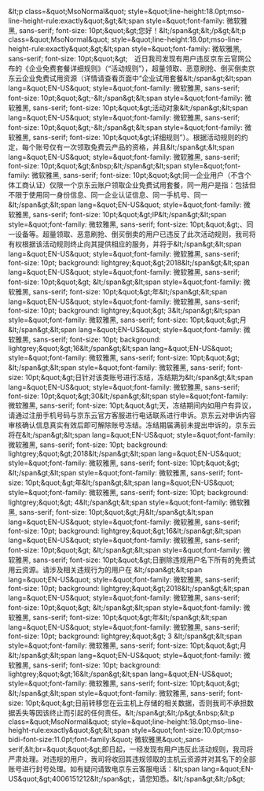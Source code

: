 &amp;lt;p class=&amp;quot;MsoNormal&amp;quot; style=&amp;quot;line-height:18.0pt;mso-line-height-rule:exactly&amp;quot;&amp;gt;&amp;lt;span style=&amp;quot;font-family: 微软雅黑, sans-serif; font-size: 10pt;&amp;quot;&amp;gt;您好！&amp;lt;/span&amp;gt;&amp;lt;/p&amp;gt;&amp;lt;p class=&amp;quot;MsoNormal&amp;quot; style=&amp;quot;line-height:18.0pt;mso-line-height-rule:exactly&amp;quot;&amp;gt;&amp;lt;span style=&amp;quot;font-family: 微软雅黑, sans-serif; font-size: 10pt;&amp;quot;&amp;gt;　近日我司发现有用户违反京东云官网公布的《企业免费套餐详细规则》（“活动规则”），超量领取、恶意刷抢、倒买倒卖京东云企业免费试用资源（详情请查看页面中“企业试用套餐&amp;lt;/span&amp;gt;&amp;lt;span lang=&amp;quot;EN-US&amp;quot; style=&amp;quot;font-family: 微软雅黑, sans-serif; font-size: 10pt;&amp;quot;&amp;gt;-&amp;lt;/span&amp;gt;&amp;lt;span style=&amp;quot;font-family: 微软雅黑, sans-serif; font-size: 10pt;&amp;quot;&amp;gt;活动对象&amp;lt;/span&amp;gt;&amp;lt;span lang=&amp;quot;EN-US&amp;quot; style=&amp;quot;font-family: 微软雅黑, sans-serif; font-size: 10pt;&amp;quot;&amp;gt;-&amp;lt;/span&amp;gt;&amp;lt;span style=&amp;quot;font-family: 微软雅黑, sans-serif; font-size: 10pt;&amp;quot;&amp;gt;详细规则”）。根据活动规则的约定，每个账号仅有一次领取免费云产品的资格，并且&amp;lt;/span&amp;gt;&amp;lt;span lang=&amp;quot;EN-US&amp;quot; style=&amp;quot;font-family: 微软雅黑, sans-serif; font-size: 10pt;&amp;quot;&amp;gt;&amp;nbsp;&amp;lt;/span&amp;gt;&amp;lt;span style=&amp;quot;font-family: 微软雅黑, sans-serif; font-size: 10pt;&amp;quot;&amp;gt;同一企业用户（不含个体工商认证）仅限一个京东云账户领取企业免费试用套餐，同一用户是指：包括但不限于使用同一身份信息、同一企业认证信息、同一手机号、同一&amp;lt;/span&amp;gt;&amp;lt;span lang=&amp;quot;EN-US&amp;quot; style=&amp;quot;font-family: 微软雅黑, sans-serif; font-size: 10pt;&amp;quot;&amp;gt;IP&amp;lt;/span&amp;gt;&amp;lt;span style=&amp;quot;font-family: 微软雅黑, sans-serif; font-size: 10pt;&amp;quot;&amp;gt;、同一设备等。超量领取、恶意刷抢、倒买倒卖的用户已违反了此次活动规则，我司将有权根据该活动规则终止向其提供相应的服务，并将于&amp;lt;/span&amp;gt;&amp;lt;span lang=&amp;quot;EN-US&amp;quot; style=&amp;quot;font-family: 微软雅黑, sans-serif; font-size: 10pt; background: lightgrey;&amp;quot;&amp;gt;2018&amp;lt;/span&amp;gt;&amp;lt;span lang=&amp;quot;EN-US&amp;quot; style=&amp;quot;font-family: 微软雅黑, sans-serif; font-size: 10pt;&amp;quot;&amp;gt; &amp;lt;/span&amp;gt;&amp;lt;span style=&amp;quot;font-family: 微软雅黑, sans-serif; font-size: 10pt;&amp;quot;&amp;gt;年&amp;lt;/span&amp;gt;&amp;lt;span lang=&amp;quot;EN-US&amp;quot; style=&amp;quot;font-family: 微软雅黑, sans-serif; font-size: 10pt; background: lightgrey;&amp;quot;&amp;gt; 3&amp;lt;/span&amp;gt;&amp;lt;span style=&amp;quot;font-family: 微软雅黑, sans-serif; font-size: 10pt;&amp;quot;&amp;gt;月 &amp;lt;/span&amp;gt;&amp;lt;span lang=&amp;quot;EN-US&amp;quot; style=&amp;quot;font-family: 微软雅黑, sans-serif; font-size: 10pt; background: lightgrey;&amp;quot;&amp;gt;16&amp;lt;/span&amp;gt;&amp;lt;span lang=&amp;quot;EN-US&amp;quot; style=&amp;quot;font-family: 微软雅黑, sans-serif; font-size: 10pt;&amp;quot;&amp;gt; &amp;lt;/span&amp;gt;&amp;lt;span style=&amp;quot;font-family: 微软雅黑, sans-serif; font-size: 10pt;&amp;quot;&amp;gt;日针对该类账号进行冻结，冻结期为&amp;lt;/span&amp;gt;&amp;lt;span lang=&amp;quot;EN-US&amp;quot; style=&amp;quot;font-family: 微软雅黑, sans-serif; font-size: 10pt;&amp;quot;&amp;gt;30&amp;lt;/span&amp;gt;&amp;lt;span style=&amp;quot;font-family: 微软雅黑, sans-serif; font-size: 10pt;&amp;quot;&amp;gt;天，冻结期间内如用户有异议，请通过注册手机号码与京东云官方客服进行电话联系进行申诉。京东云对申诉内容审核确认信息真实有效后即可解除账号冻结。冻结期届满前未提出申诉的，京东云将在&amp;lt;/span&amp;gt;&amp;lt;span lang=&amp;quot;EN-US&amp;quot; style=&amp;quot;font-family: 微软雅黑, sans-serif; font-size: 10pt; background: lightgrey;&amp;quot;&amp;gt;2018&amp;lt;/span&amp;gt;&amp;lt;span lang=&amp;quot;EN-US&amp;quot; style=&amp;quot;font-family: 微软雅黑, sans-serif; font-size: 10pt;&amp;quot;&amp;gt; &amp;lt;/span&amp;gt;&amp;lt;span style=&amp;quot;font-family: 微软雅黑, sans-serif; font-size: 10pt;&amp;quot;&amp;gt;年&amp;lt;/span&amp;gt;&amp;lt;span lang=&amp;quot;EN-US&amp;quot; style=&amp;quot;font-family: 微软雅黑, sans-serif; font-size: 10pt; background: lightgrey;&amp;quot;&amp;gt; 4&amp;lt;/span&amp;gt;&amp;lt;span style=&amp;quot;font-family: 微软雅黑, sans-serif; font-size: 10pt;&amp;quot;&amp;gt;月&amp;lt;/span&amp;gt;&amp;lt;span lang=&amp;quot;EN-US&amp;quot; style=&amp;quot;font-family: 微软雅黑, sans-serif; font-size: 10pt; background: lightgrey;&amp;quot;&amp;gt;16&amp;lt;/span&amp;gt;&amp;lt;span lang=&amp;quot;EN-US&amp;quot; style=&amp;quot;font-family: 微软雅黑, sans-serif; font-size: 10pt;&amp;quot;&amp;gt; &amp;lt;/span&amp;gt;&amp;lt;span style=&amp;quot;font-family: 微软雅黑, sans-serif; font-size: 10pt;&amp;quot;&amp;gt;日删除违规用户名下所有的免费试用云资源。请涉及相关违规行为的用户在 &amp;lt;/span&amp;gt;&amp;lt;span lang=&amp;quot;EN-US&amp;quot; style=&amp;quot;font-family: 微软雅黑, sans-serif; font-size: 10pt; background: lightgrey;&amp;quot;&amp;gt;2018&amp;lt;/span&amp;gt;&amp;lt;span lang=&amp;quot;EN-US&amp;quot; style=&amp;quot;font-family: 微软雅黑, sans-serif; font-size: 10pt;&amp;quot;&amp;gt; &amp;lt;/span&amp;gt;&amp;lt;span style=&amp;quot;font-family: 微软雅黑, sans-serif; font-size: 10pt;&amp;quot;&amp;gt;年&amp;lt;/span&amp;gt;&amp;lt;span lang=&amp;quot;EN-US&amp;quot; style=&amp;quot;font-family: 微软雅黑, sans-serif; font-size: 10pt; background: lightgrey;&amp;quot;&amp;gt; 3 &amp;lt;/span&amp;gt;&amp;lt;span style=&amp;quot;font-family: 微软雅黑, sans-serif; font-size: 10pt;&amp;quot;&amp;gt;月 &amp;lt;/span&amp;gt;&amp;lt;span lang=&amp;quot;EN-US&amp;quot; style=&amp;quot;font-family: 微软雅黑, sans-serif; font-size: 10pt; background: lightgrey;&amp;quot;&amp;gt;16&amp;lt;/span&amp;gt;&amp;lt;span lang=&amp;quot;EN-US&amp;quot; style=&amp;quot;font-family: 微软雅黑, sans-serif; font-size: 10pt;&amp;quot;&amp;gt; &amp;lt;/span&amp;gt;&amp;lt;span style=&amp;quot;font-family: 微软雅黑, sans-serif; font-size: 10pt;&amp;quot;&amp;gt;日前转移您在云主机上存储的相关数据，否则我司不承担数据丢失等因该终止而引起的任何责任。&amp;lt;/span&amp;gt;&amp;lt;/p&amp;gt;&amp;nbsp;&amp;lt;p class=&amp;quot;MsoNormal&amp;quot; style=&amp;quot;line-height:18.0pt;mso-line-height-rule:exactly&amp;quot;&amp;gt;&amp;lt;span style=&amp;quot;font-size:10.0pt;mso-bidi-font-size:11.0pt;font-family:&amp;quot; 微软雅黑&amp;quot;,sans-serif;&amp;lt;br=&amp;quot;&amp;quot;&amp;gt;即日起，一经发现有用户违反此活动规则，我司将严肃处理。对违规的用户，我司将收回其违规领取的主机云资源并对其名下的全部账号进行封号处理。如有疑问请致电京东云客服电话：&amp;lt;span lang=&amp;quot;EN-US&amp;quot;&amp;gt;4006151212&amp;lt;/span&amp;gt;，请您知悉。&amp;lt;/span&amp;gt;&amp;lt;/p&amp;gt;